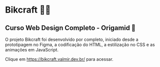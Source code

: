 # Bikcraft 🚴‍♀️​

## Curso Web Design Completo - Origamid 🐺

O projeto Bikcraft foi desenvolvido por completo, iniciado desde a prototipagem no Figma, a codificação do HTML, a estilização no CSS e as animações em JavaScript.



Clique em https://bikcraft.valmir.dev.br/ para acessar.




